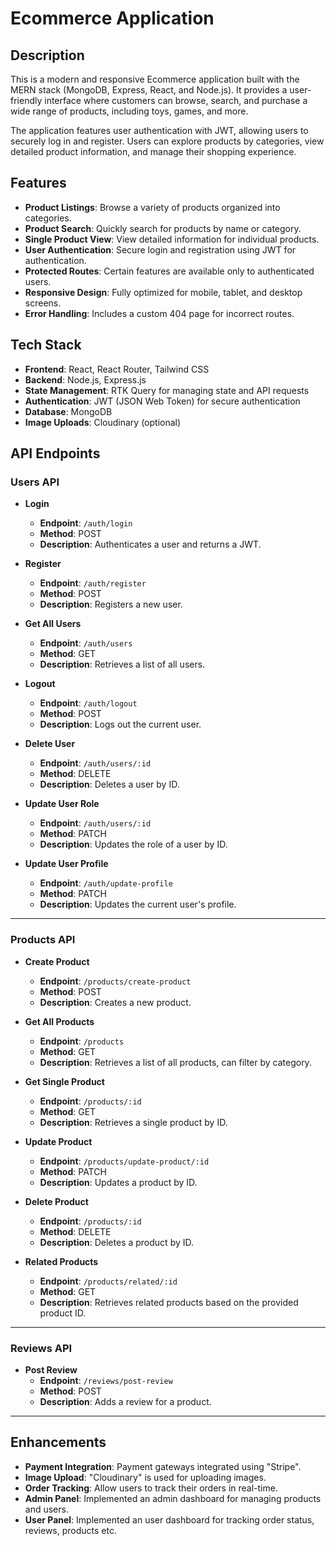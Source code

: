 # Ecommerce Application

## Description

This is a modern and responsive Ecommerce application built with the MERN stack (MongoDB, Express, React, and Node.js). It provides a user-friendly interface where customers can browse, search, and purchase a wide range of products, including toys, games, and more.

The application features user authentication with JWT, allowing users to securely log in and register. Users can explore products by categories, view detailed product information, and manage their shopping experience.

## Features

- **Product Listings**: Browse a variety of products organized into categories.
- **Product Search**: Quickly search for products by name or category.
- **Single Product View**: View detailed information for individual products.
- **User Authentication**: Secure login and registration using JWT for authentication.
- **Protected Routes**: Certain features are available only to authenticated users.
- **Responsive Design**: Fully optimized for mobile, tablet, and desktop screens.
- **Error Handling**: Includes a custom 404 page for incorrect routes.

## Tech Stack

- **Frontend**: React, React Router, Tailwind CSS
- **Backend**: Node.js, Express.js
- **State Management**: RTK Query for managing state and API requests
- **Authentication**: JWT (JSON Web Token) for secure authentication
- **Database**: MongoDB
- **Image Uploads**: Cloudinary (optional)

## API Endpoints

### Users API

- **Login**
  - **Endpoint**: `/auth/login`
  - **Method**: POST
  - **Description**: Authenticates a user and returns a JWT.
  
- **Register**
  - **Endpoint**: `/auth/register`
  - **Method**: POST
  - **Description**: Registers a new user.
  
- **Get All Users**
  - **Endpoint**: `/auth/users`
  - **Method**: GET
  - **Description**: Retrieves a list of all users.
  
- **Logout**
  - **Endpoint**: `/auth/logout`
  - **Method**: POST
  - **Description**: Logs out the current user.
  
- **Delete User**
  - **Endpoint**: `/auth/users/:id`
  - **Method**: DELETE
  - **Description**: Deletes a user by ID.
  
- **Update User Role**
  - **Endpoint**: `/auth/users/:id`
  - **Method**: PATCH
  - **Description**: Updates the role of a user by ID.
  
- **Update User Profile**
  - **Endpoint**: `/auth/update-profile`
  - **Method**: PATCH
  - **Description**: Updates the current user's profile.

---

### Products API

- **Create Product**
  - **Endpoint**: `/products/create-product`
  - **Method**: POST
  - **Description**: Creates a new product.
  
- **Get All Products**
  - **Endpoint**: `/products`
  - **Method**: GET
  - **Description**: Retrieves a list of all products, can filter by category.
  
- **Get Single Product**
  - **Endpoint**: `/products/:id`
  - **Method**: GET
  - **Description**: Retrieves a single product by ID.
  
- **Update Product**
  - **Endpoint**: `/products/update-product/:id`
  - **Method**: PATCH
  - **Description**: Updates a product by ID.
  
- **Delete Product**
  - **Endpoint**: `/products/:id`
  - **Method**: DELETE
  - **Description**: Deletes a product by ID.
  
- **Related Products**
  - **Endpoint**: `/products/related/:id`
  - **Method**: GET
  - **Description**: Retrieves related products based on the provided product ID.

---

### Reviews API

- **Post Review**
  - **Endpoint**: `/reviews/post-review`
  - **Method**: POST
  - **Description**: Adds a review for a product.

---


## Enhancements

- **Payment Integration**: Payment gateways integrated using "Stripe".
- **Image Upload**: "Cloudinary" is used for uploading images.
- **Order Tracking**: Allow users to track their orders in real-time.
- **Admin Panel**: Implemented an admin dashboard for managing products and users.
- **User Panel**: Implemented an user dashboard for tracking order status, reviews, products etc.

